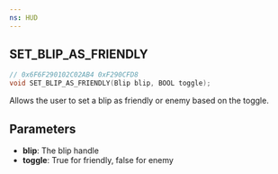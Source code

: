 ```yaml
---
ns: HUD
---
```

## SET_BLIP_AS_FRIENDLY

```c
// 0x6F6F290102C02AB4 0xF290CFD8
void SET_BLIP_AS_FRIENDLY(Blip blip, BOOL toggle);
```

Allows the user to set a blip as friendly or enemy based on the toggle.

## Parameters
* **blip**: The blip handle
* **toggle**: True for friendly, false for enemy


